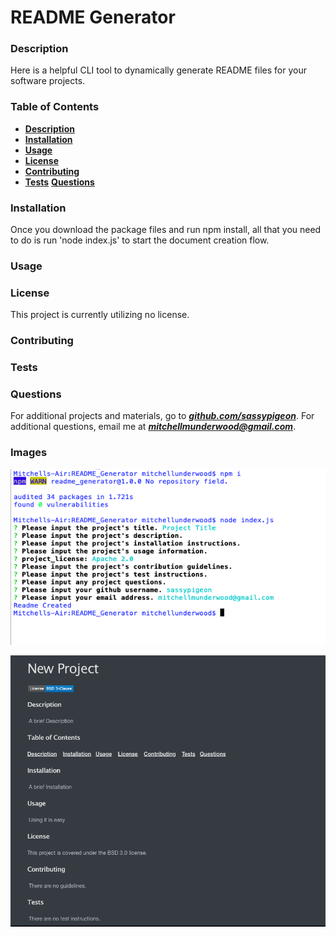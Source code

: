 # README Generator
### Description 
Here is a helpful CLI tool to dynamically generate README files for your software projects.
### Table of Contents 
- [**Description**](#Description) 
- [**Installation**](#Installation) 
- [**Usage**](#Usage) 
- [**License**](#License) 
- [**Contributing**](#Contributing) 
- [**Tests**](#Tests) 
[**Questions**](#Questions)
### Installation 
Once you download the package files and run npm install, all that you need to do is run 'node index.js' to start the document creation flow.
### Usage 

### License 
This project is currently utilizing no license.
### Contributing 

### Tests 

### Questions 

For additional projects and materials, go to ***[github.com/sassypigeon](https://github.com/sassypigeon)***. 
For additional questions, email me at ***mitchellmunderwood@gmail.com***. 

### Images

![instructions](./README_Support/instructions.png)

![sample](./README_Support/sample.png)

